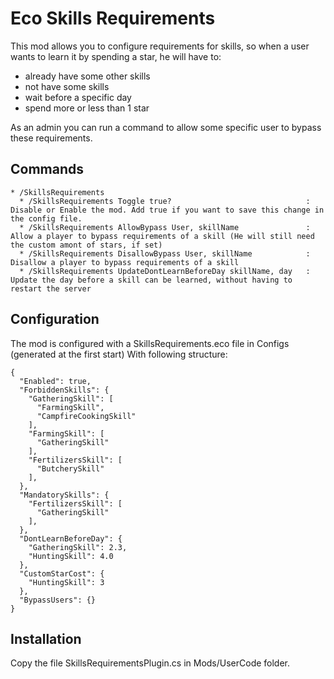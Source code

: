 # Eco Skills Requirements

This mod allows you to configure requirements for skills, so when a user wants to learn it by spending a star, he will have to:
- already have some other skills
- not have some skills
- wait before a specific day
- spend more or less than 1 star

As an admin you can run a command to allow some specific user to bypass these requirements.

## Commands

```
* /SkillsRequirements
  * /SkillsRequirements Toggle true?                              : Disable or Enable the mod. Add true if you want to save this change in the config file.
  * /SkillsRequirements AllowBypass User, skillName               : Allow a player to bypass requirements of a skill (He will still need the custom amont of stars, if set)
  * /SkillsRequirements DisallowBypass User, skillName            : Disallow a player to bypass requirements of a skill
  * /SkillsRequirements UpdateDontLearnBeforeDay skillName, day   : Update the day before a skill can be learned, without having to restart the server
```

## Configuration

The mod is configured with a SkillsRequirements.eco file in Configs (generated at the first start)
With following structure:

```
{
  "Enabled": true,
  "ForbiddenSkills": {
    "GatheringSkill": [
      "FarmingSkill",
      "CampfireCookingSkill"
    ],
    "FarmingSkill": [
      "GatheringSkill"
    ],
    "FertilizersSkill": [
      "ButcherySkill"
    ],
  },
  "MandatorySkills": {
    "FertilizersSkill": [
      "GatheringSkill"
    ],
  },
  "DontLearnBeforeDay": {
    "GatheringSkill": 2.3,
    "HuntingSkill": 4.0
  },
  "CustomStarCost": {
    "HuntingSkill": 3
  },
  "BypassUsers": {}
}
```

## Installation

Copy the file SkillsRequirementsPlugin.cs in Mods/UserCode folder.
